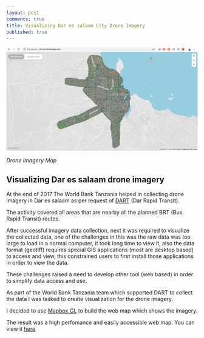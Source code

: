 ```yaml
---
layout: post
comments: true
title: Visualizing Dar es salaam City Drone Imagery
published: true
---
```



![](https://raw.githubusercontent.com/samweli/jekyll-now/master/images/dar-drone-imagery-viz.png)

_Drone Imagery Map_

## Visualizing Dar es salaam drone imagery
At the end of 2017 The World Bank Tanzania helped in collecting drone imagery in Dar es salaam as per request of 
[DART](https://www.dart.go.tz/) (Dar Rapid Transit).

The activity covered all areas that are nearby all the planned BRT (Bus Rapid Transit) routes.

After successful imagery data collection, next it was required to visualize the collected data, 
one of the challenges in this was the raw data was too large to load in a normal computer, it took long time to view it,
 also the data format (geotiff) requires special GIS applications (most are desktop based) to access and view,
 this constrained users to first install those applications in order to view the data. 

These challenges raised a need to develop other tool (web based) in order to simplify data access and use.

As part of the World Bank Tanzania team which supported DART to collect the data I was tasked to create visualization for the drone imagery.

I decided to use [Mapbox GL](https://docs.mapbox.com/mapbox-gl-js/overview/) to build the web map which shows the imagery.

The result was a high perfomance and easily accessible web map. You can view it [here](http://brt-viz.herokuapp.com/)
